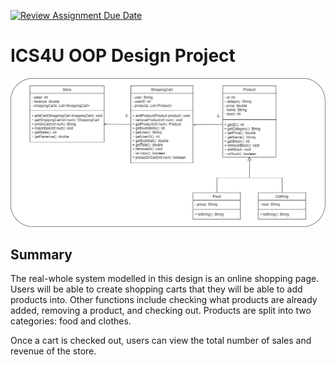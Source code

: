 [![Review Assignment Due Date](https://classroom.github.com/assets/deadline-readme-button-22041afd0340ce965d47ae6ef1cefeee28c7c493a6346c4f15d667ab976d596c.svg)](https://classroom.github.com/a/LXtbW2-T)
# ICS4U OOP Design Project

![UML Diagram](images/2.14%20OOP.png)

## Summary
The real-whole system modelled in this design is an online shopping page. Users will be able to create shopping carts that they will be able to add products into. Other functions include checking what products are already added, removing a product, and checking out. Products are split into two categories: food and clothes. 

Once a cart is checked out, users can view the total number of sales and revenue of the store. 